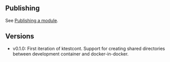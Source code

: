 ## Publishing

See [Publishing a module](https://go.dev/doc/modules/publishing).

## Versions

* v0.1.0: First iteration of ktestcont.  Support for creating shared directories
  between development container and docker-in-docker.
